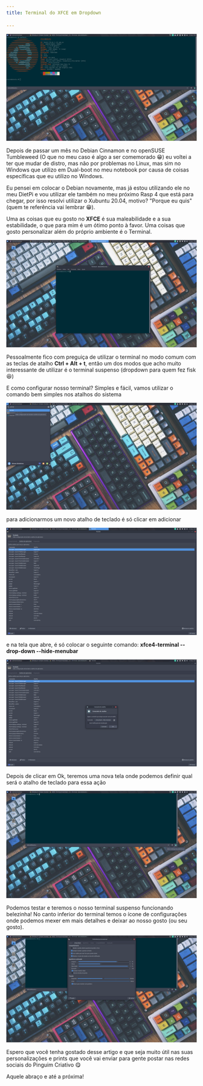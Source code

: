 ```yaml
---
title: Terminal do XFCE em Dropdown

---
```

![](/images/captura-de-tela_2020-12-20_12-21-05.png)

Depois de passar um mês no Debian Cinnamon e no openSUSE Tumbleweed (O que no meu caso é algo a ser comemorado 😁) eu voltei a ter que mudar de distro, mas não por problemas no Linux, mas sim no Windows que utilizo em Dual-boot no meu notebook por causa de coisas específicas que eu utilizo no Windows.

Eu pensei em colocar o Debian novamente, mas já estou utilizando ele no meu DietPi e vou utilizar ele também no meu próximo Rasp 4 que está para chegar, por isso resolvi utilizar o Xubuntu 20.04, motivo? "Porque eu quis" (quem te referência vai lembrar 😁).

Uma as coisas que eu gosto no **XFCE** é sua maleabilidade e a sua estabilidade, o que para mim é um ótimo ponto à favor. Uma coisas que gosto personalizar além do próprio ambiente é o Terminal.

![](/images/captura-de-tela_2020-12-20_12-06-11.png)

Pessoalmente fico com preguiça de utilizar o terminal no modo comum com as teclas de atalho **Ctrl + Alt + t**, então um dos modos que acho muito interessante de utilizar é o terminal suspenso (dropdown para quem fez fisk 😆)

E como configurar nosso terminal? Simples e fácil, vamos utilizar o comando bem simples nos atalhos do sistema

![](/images/captura-de-tela_2020-12-20_12-13-59.png)

para adicionarmos um novo atalho de teclado é só clicar em adicionar

![](/images/captura-de-tela_2020-12-20_12-15-45.png)

e na tela que abre, é só colocar o seguinte comando: **xfce4-terminal --drop-down --hide-menubar**

![](/images/captura-de-tela_2020-12-20_12-16-01.png)

Depois de clicar em Ok, teremos uma nova tela onde podemos definir qual será o atalho de teclado para essa ação

![](/images/captura-de-tela_2020-12-20_12-20-21.png)

Podemos testar e teremos o nosso terminal suspenso funcionando belezinha! No canto inferior do terminal temos o ícone de configurações onde podemos mexer em mais detalhes e deixar ao nosso gosto (ou seu gosto).

![](/images/captura-de-tela_2020-12-20_12-20-48.png)

Espero que você tenha gostado desse artigo e que seja muito útil nas suas personalizações e prints que você vai enviar para gente postar nas redes sociais do Pinguim Criativo 😋

Aquele abraço e até a próxima!